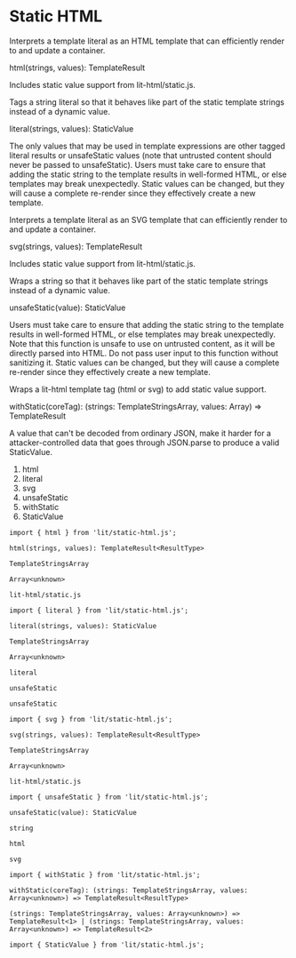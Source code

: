 # Static HTML

Interprets a template literal as an HTML template that can efficiently render to and update a container.

html(strings, values): TemplateResult<ResultType>

Includes static value support from lit-html/static.js.

Tags a string literal so that it behaves like part of the static template strings instead of a dynamic value.

literal(strings, values): StaticValue

The only values that may be used in template expressions are other tagged literal results or unsafeStatic values (note that untrusted content should never be passed to unsafeStatic). Users must take care to ensure that adding the static string to the template results in well-formed HTML, or else templates may break unexpectedly. Static values can be changed, but they will cause a complete re-render since they effectively create a new template.

Interprets a template literal as an SVG template that can efficiently render to and update a container.

svg(strings, values): TemplateResult<ResultType>

Includes static value support from lit-html/static.js.

Wraps a string so that it behaves like part of the static template strings instead of a dynamic value.

unsafeStatic(value): StaticValue

Users must take care to ensure that adding the static string to the template results in well-formed HTML, or else templates may break unexpectedly. Note that this function is unsafe to use on untrusted content, as it will be directly parsed into HTML. Do not pass user input to this function without sanitizing it. Static values can be changed, but they will cause a complete re-render since they effectively create a new template.

Wraps a lit-html template tag (html or svg) to add static value support.

withStatic(coreTag): (strings: TemplateStringsArray, values: Array<unknown>) => TemplateResult<ResultType>

A value that can't be decoded from ordinary JSON, make it harder for a attacker-controlled data that goes through JSON.parse to produce a valid StaticValue.


1. html
2. literal
3. svg
4. unsafeStatic
5. withStatic
6. StaticValue

```
import { html } from 'lit/static-html.js';
```

```
html(strings, values): TemplateResult<ResultType>
```

```
TemplateStringsArray
```

```
Array<unknown>
```

```
lit-html/static.js
```

```
import { literal } from 'lit/static-html.js';
```

```
literal(strings, values): StaticValue
```

```
TemplateStringsArray
```

```
Array<unknown>
```

```
literal
```

```
unsafeStatic
```

```
unsafeStatic
```

```
import { svg } from 'lit/static-html.js';
```

```
svg(strings, values): TemplateResult<ResultType>
```

```
TemplateStringsArray
```

```
Array<unknown>
```

```
lit-html/static.js
```

```
import { unsafeStatic } from 'lit/static-html.js';
```

```
unsafeStatic(value): StaticValue
```

```
string
```

```
html
```

```
svg
```

```
import { withStatic } from 'lit/static-html.js';
```

```
withStatic(coreTag): (strings: TemplateStringsArray, values: Array<unknown>) => TemplateResult<ResultType>
```

```
(strings: TemplateStringsArray, values: Array<unknown>) => TemplateResult<1> | (strings: TemplateStringsArray, values: Array<unknown>) => TemplateResult<2>
```

```
import { StaticValue } from 'lit/static-html.js';
```

